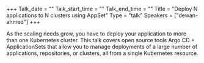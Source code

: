 +++
Talk_date = ""
Talk_start_time = ""
Talk_end_time = ""
Title = "Deploy N applications to N clusters using AppSet"
Type = "talk"
Speakers = ["dewan-ahmed"]
+++

As the scaling needs grow, you have to deploy your application to more than one Kubernetes cluster. This talk covers open source tools Argo CD + ApplicationSets that allow you to manage deployments of a large number of applications, repositories, or clusters, all from a single Kubernetes resource.